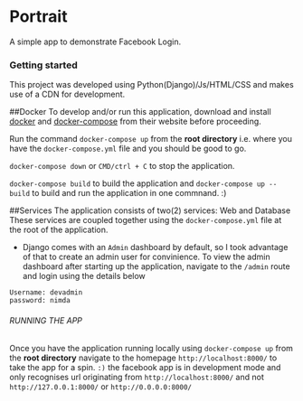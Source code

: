 # Portrait
A simple app to demonstrate Facebook Login. 


### Getting started

This project was developed using Python(Django)/Js/HTML/CSS and makes use of a CDN for development.

##Docker
To develop and/or run this application, download and install [docker](https://www.docker.com/get-started) and [docker-compose](https://docs.docker.com/compose/install/) from their website before proceeding.

Run the command `docker-compose up` from the **root directory** i.e. where you have the `docker-compose.yml` file and you should be good to go.

`docker-compose down` or `CMD/ctrl + C` to stop the application.

`docker-compose build` to build the application and `docker-compose up --build`  to build and run the application in one commnand. :)

##Services
The application consists of two(2) services: Web and Database These services are coupled together using the `docker-compose.yml` file at the root of the application.

- Django comes with an `Admin` dashboard by default, so I took advantage of that to create an admin user for convinience. To view the admin dashboard after starting up the application, navigate to the `/admin` route and login using the details below
```
Username: devadmin
password: nimda
```

###### RUNNING THE APP
Once you have the application running locally using `docker-compose up` from the **root directory** navigate to the homepage `http://localhost:8000/` to take the app for a spin. `:)` the facebook app is in development mode and only recognises url originating from `http://localhost:8000/` and not `http://127.0.0.1:8000/` or `http://0.0.0.0:8000/`

